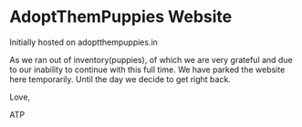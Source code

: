 # AdoptThemPuppies Website

Initially hosted on adoptthempuppies.in

As we ran out of inventory(puppies), of which we are very grateful and due to our inability to continue with this full time.
We have parked the website here temporarily. Until the day we decide to get right back.


Love,

ATP
